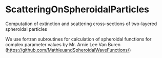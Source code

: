 # ScatteringOnSpheroidalParticles
Computation of extinction and scattering cross-sections of two-layered spheroidal particles

We use fortran subroutines for calculation of spheroidal functions for complex parameter values by Mr. Arnie Lee Van Buren (https://github.com/MathieuandSpheroidalWaveFunctions/)
